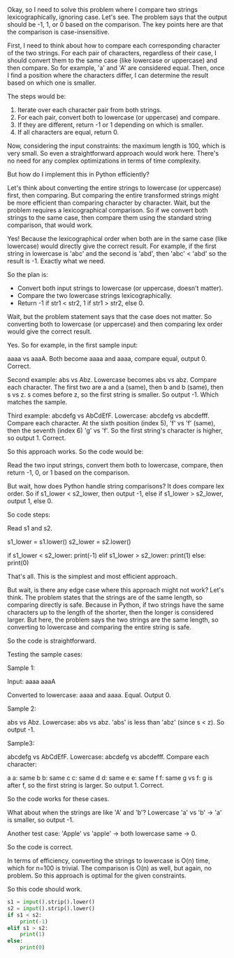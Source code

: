 <think>
Okay, so I need to solve this problem where I compare two strings lexicographically, ignoring case. Let's see. The problem says that the output should be -1, 1, or 0 based on the comparison. The key points here are that the comparison is case-insensitive.

First, I need to think about how to compare each corresponding character of the two strings. For each pair of characters, regardless of their case, I should convert them to the same case (like lowercase or uppercase) and then compare. So for example, 'a' and 'A' are considered equal. Then, once I find a position where the characters differ, I can determine the result based on which one is smaller.

The steps would be:

1. Iterate over each character pair from both strings.
2. For each pair, convert both to lowercase (or uppercase) and compare.
3. If they are different, return -1 or 1 depending on which is smaller.
4. If all characters are equal, return 0.

Now, considering the input constraints: the maximum length is 100, which is very small. So even a straightforward approach would work here. There's no need for any complex optimizations in terms of time complexity.

But how do I implement this in Python efficiently?

Let's think about converting the entire strings to lowercase (or uppercase) first, then comparing. But comparing the entire transformed strings might be more efficient than comparing character by character. Wait, but the problem requires a lexicographical comparison. So if we convert both strings to the same case, then compare them using the standard string comparison, that would work.

Yes! Because the lexicographical order when both are in the same case (like lowercase) would directly give the correct result. For example, if the first string in lowercase is 'abc' and the second is 'abd', then 'abc' < 'abd' so the result is -1. Exactly what we need.

So the plan is:

- Convert both input strings to lowercase (or uppercase, doesn't matter).
- Compare the two lowercase strings lexicographically.
- Return -1 if str1 < str2, 1 if str1 > str2, else 0.

Wait, but the problem statement says that the case does not matter. So converting both to lowercase (or uppercase) and then comparing lex order would give the correct result.

Yes. So for example, in the first sample input:

aaaa vs aaaA. Both become aaaa and aaaa, compare equal, output 0. Correct.

Second example: abs vs Abz. Lowercase becomes abs vs abz. Compare each character. The first two are a and a (same), then b and b (same), then s vs z. s comes before z, so the first string is smaller. So output -1. Which matches the sample.

Third example: abcdefg vs AbCdEfF. Lowercase: abcdefg vs abcdefff. Compare each character. At the sixth position (index 5), 'f' vs 'f' (same), then the seventh (index 6) 'g' vs 'f'. So the first string's character is higher, so output 1. Correct.

So this approach works. So the code would be:

Read the two input strings, convert them both to lowercase, compare, then return -1, 0, or 1 based on the comparison.

But wait, how does Python handle string comparisons? It does compare lex order. So if s1_lower < s2_lower, then output -1, else if s1_lower > s2_lower, output 1, else 0.

So code steps:

Read s1 and s2.

s1_lower = s1.lower()
s2_lower = s2.lower()

if s1_lower < s2_lower:
    print(-1)
elif s1_lower > s2_lower:
    print(1)
else:
    print(0)

That's all. This is the simplest and most efficient approach.

But wait, is there any edge case where this approach might not work? Let's think. The problem states that the strings are of the same length, so comparing directly is safe. Because in Python, if two strings have the same characters up to the length of the shorter, then the longer is considered larger. But here, the problem says the two strings are the same length, so converting to lowercase and comparing the entire string is safe.

So the code is straightforward.

Testing the sample cases:

Sample 1:

Input:
aaaa
aaaA

Converted to lowercase: aaaa and aaaa. Equal. Output 0.

Sample 2:

abs vs Abz. Lowercase: abs vs abz. 'abs' is less than 'abz' (since s < z). So output -1.

Sample3:

abcdefg vs AbCdEfF. Lowercase: abcdefg vs abcdefff. Compare each character:

a a: same
b b: same
c c: same
d d: same
e e: same
f f: same
g vs f: g is after f, so the first string is larger. So output 1. Correct.

So the code works for these cases.

What about when the strings are like 'A' and 'b'? Lowercase 'a' vs 'b' → 'a' is smaller, so output -1.

Another test case: 'Apple' vs 'apple' → both lowercase same → 0.

So the code is correct.

In terms of efficiency, converting the strings to lowercase is O(n) time, which for n=100 is trivial. The comparison is O(n) as well, but again, no problem. So this approach is optimal for the given constraints.

So this code should work.
</think>

```python
s1 = input().strip().lower()
s2 = input().strip().lower()
if s1 < s2:
    print(-1)
elif s1 > s2:
    print(1)
else:
    print(0)
```